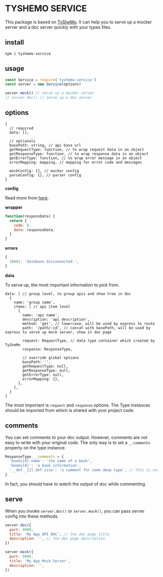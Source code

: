 TYSHEMO SERVICE
===============

This package is based on [TySheMo](https://github.com/tangshuang/tyshemo).
It can help you to serve up a mocker server and a doc server quickly with your types files.

## install

```
npm i tyshemo-service
```

## usage

```js
const Service = require('tyshemo-service')
const server = new Service(options)

server.mock() // serve up a mocker server
// server.doc() // serve up a doc server
```

## options

```
{
  // required
  data: [],

  // optionals
  basePath: string, // api base url
  getRequestType: function, // to wrap request data in an object
  getResponseType: function, // to wrap response data in an object
  getErrorType: function, // to wrap error message in an object
  errorMapping: mapping, // mapping for error code and messages

  mockConfig: {}, // mocker config
  parseConfig: {}, // parser config
}
```

**config**

Read more from [here](https://www.tangshuang.net/7101.html#title-9).

**wrapper**

```js
function(responsData) {
  return {
    code: 0,
    data: responseData,
  }
}
```

**errors**

```js
{
  10001: 'database disconnected.',
}
```

**data**

To serve up, the most important information to pick from.

```
data: [ // group level, to group apis and show tree in doc
  {
    name: 'group name',
    items: [ // api item level
      {
        name: 'api name',
        description: 'api description',
        method: 'get', // lowercase, will be used by express to route
        path: '/path/:id', // concat with basePath, will be used by express to serve up mock server, show in doc page

        request: RequestType, // data type container which created by TySheMo
        response: ResponseType,

        // override global options
        basePath: '',
        getRequestType: null,
        getResponseType: null,
        getErrorType: null,
        errorMapping: {},
      },
    ],
  }
]
```

The most important is `request` and `response` options. The Type instances should be imported from which is shared with your project code.

## comments

You can set comments to your doc output. However, comments are not easy to write with your original code. The only way is to set a `__comments` property on the type instance.

```js
ResponseType.__comments = {
  'books[0].name': 'the name of a book',
  'books[0]': 'a book information',
  '__def__[2].def.size': 'a comment for some deep type', // this is not easy to understand
}
```

In fact, you should have to watch the output of doc while commenting.

## serve

When you invoke `server.doc()` or `server.mock()`, you can pass server config into these methods.

```js
server.doc({
  port: 9000,
  title: 'My App API DOC', // the doc page title
  description: '', // the doc page description
})
```

```js
server.mock({
  port: 9000,
  title: 'My App Mock Server',
  description: '',
})
```
